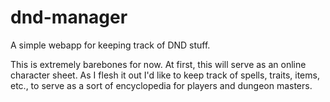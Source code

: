 # dnd-manager

A simple webapp for keeping track of DND stuff.

This is extremely barebones for now.
At first, this will serve as an online character sheet.
As I flesh it out I'd like to keep track of spells, traits, items, etc., to serve as a sort of encyclopedia for players and dungeon masters.
